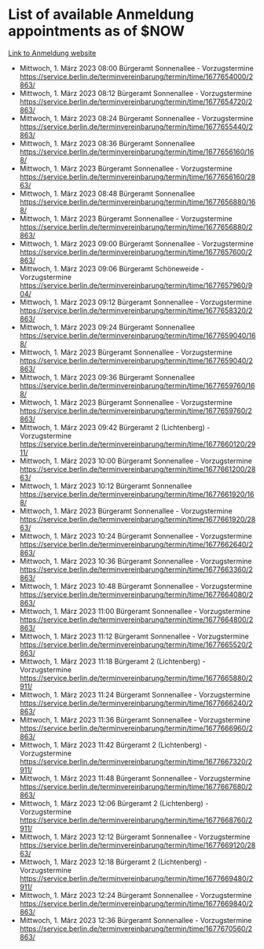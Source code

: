 # List of available Anmeldung appointments as of $NOW
[Link to Anmeldung website](https://service.berlin.de/terminvereinbarung/termin/tag.php?termin=1&anliegen[]=120686&dienstleisterlist=122210,122217,327316,122219,327312,122227,327314,122231,327346,122243,327348,122254,122252,329742,122260,329745,122262,329748,122271,327278,122273,327274,122277,327276,330436,122280,327294,122282,327290,122284,327292,122291,327270,122285,327266,122286,327264,122296,327268,150230,329760,122297,327286,122294,327284,122312,329763,122314,329775,122304,327330,122311,327334,122309,327332,317869,122281,327352,122279,329772,122283,122276,327324,122274,327326,122267,329766,122246,327318,122251,327320,122257,327322,122208,327298,122226,327300&herkunft=http%3A%2F%2Fservice.berlin.de%2Fdienstleistung%2F120686%2F)
- Mittwoch, 1. März 2023 08:00 Bürgeramt Sonnenallee - Vorzugstermine https://service.berlin.de/terminvereinbarung/termin/time/1677654000/2863/
- Mittwoch, 1. März 2023 08:12 Bürgeramt Sonnenallee - Vorzugstermine https://service.berlin.de/terminvereinbarung/termin/time/1677654720/2863/
- Mittwoch, 1. März 2023 08:24 Bürgeramt Sonnenallee - Vorzugstermine https://service.berlin.de/terminvereinbarung/termin/time/1677655440/2863/
- Mittwoch, 1. März 2023 08:36 Bürgeramt Sonnenallee https://service.berlin.de/terminvereinbarung/termin/time/1677656160/168/
- Mittwoch, 1. März 2023  Bürgeramt Sonnenallee - Vorzugstermine https://service.berlin.de/terminvereinbarung/termin/time/1677656160/2863/
- Mittwoch, 1. März 2023 08:48 Bürgeramt Sonnenallee https://service.berlin.de/terminvereinbarung/termin/time/1677656880/168/
- Mittwoch, 1. März 2023  Bürgeramt Sonnenallee - Vorzugstermine https://service.berlin.de/terminvereinbarung/termin/time/1677656880/2863/
- Mittwoch, 1. März 2023 09:00 Bürgeramt Sonnenallee - Vorzugstermine https://service.berlin.de/terminvereinbarung/termin/time/1677657600/2863/
- Mittwoch, 1. März 2023 09:06 Bürgeramt Schöneweide - Vorzugstermine https://service.berlin.de/terminvereinbarung/termin/time/1677657960/904/
- Mittwoch, 1. März 2023 09:12 Bürgeramt Sonnenallee - Vorzugstermine https://service.berlin.de/terminvereinbarung/termin/time/1677658320/2863/
- Mittwoch, 1. März 2023 09:24 Bürgeramt Sonnenallee https://service.berlin.de/terminvereinbarung/termin/time/1677659040/168/
- Mittwoch, 1. März 2023  Bürgeramt Sonnenallee - Vorzugstermine https://service.berlin.de/terminvereinbarung/termin/time/1677659040/2863/
- Mittwoch, 1. März 2023 09:36 Bürgeramt Sonnenallee https://service.berlin.de/terminvereinbarung/termin/time/1677659760/168/
- Mittwoch, 1. März 2023  Bürgeramt Sonnenallee - Vorzugstermine https://service.berlin.de/terminvereinbarung/termin/time/1677659760/2863/
- Mittwoch, 1. März 2023 09:42 Bürgeramt 2 (Lichtenberg) - Vorzugstermine https://service.berlin.de/terminvereinbarung/termin/time/1677660120/2911/
- Mittwoch, 1. März 2023 10:00 Bürgeramt Sonnenallee - Vorzugstermine https://service.berlin.de/terminvereinbarung/termin/time/1677661200/2863/
- Mittwoch, 1. März 2023 10:12 Bürgeramt Sonnenallee https://service.berlin.de/terminvereinbarung/termin/time/1677661920/168/
- Mittwoch, 1. März 2023  Bürgeramt Sonnenallee - Vorzugstermine https://service.berlin.de/terminvereinbarung/termin/time/1677661920/2863/
- Mittwoch, 1. März 2023 10:24 Bürgeramt Sonnenallee - Vorzugstermine https://service.berlin.de/terminvereinbarung/termin/time/1677662640/2863/
- Mittwoch, 1. März 2023 10:36 Bürgeramt Sonnenallee - Vorzugstermine https://service.berlin.de/terminvereinbarung/termin/time/1677663360/2863/
- Mittwoch, 1. März 2023 10:48 Bürgeramt Sonnenallee - Vorzugstermine https://service.berlin.de/terminvereinbarung/termin/time/1677664080/2863/
- Mittwoch, 1. März 2023 11:00 Bürgeramt Sonnenallee - Vorzugstermine https://service.berlin.de/terminvereinbarung/termin/time/1677664800/2863/
- Mittwoch, 1. März 2023 11:12 Bürgeramt Sonnenallee - Vorzugstermine https://service.berlin.de/terminvereinbarung/termin/time/1677665520/2863/
- Mittwoch, 1. März 2023 11:18 Bürgeramt 2 (Lichtenberg) - Vorzugstermine https://service.berlin.de/terminvereinbarung/termin/time/1677665880/2911/
- Mittwoch, 1. März 2023 11:24 Bürgeramt Sonnenallee - Vorzugstermine https://service.berlin.de/terminvereinbarung/termin/time/1677666240/2863/
- Mittwoch, 1. März 2023 11:36 Bürgeramt Sonnenallee - Vorzugstermine https://service.berlin.de/terminvereinbarung/termin/time/1677666960/2863/
- Mittwoch, 1. März 2023 11:42 Bürgeramt 2 (Lichtenberg) - Vorzugstermine https://service.berlin.de/terminvereinbarung/termin/time/1677667320/2911/
- Mittwoch, 1. März 2023 11:48 Bürgeramt Sonnenallee - Vorzugstermine https://service.berlin.de/terminvereinbarung/termin/time/1677667680/2863/
- Mittwoch, 1. März 2023 12:06 Bürgeramt 2 (Lichtenberg) - Vorzugstermine https://service.berlin.de/terminvereinbarung/termin/time/1677668760/2911/
- Mittwoch, 1. März 2023 12:12 Bürgeramt Sonnenallee - Vorzugstermine https://service.berlin.de/terminvereinbarung/termin/time/1677669120/2863/
- Mittwoch, 1. März 2023 12:18 Bürgeramt 2 (Lichtenberg) - Vorzugstermine https://service.berlin.de/terminvereinbarung/termin/time/1677669480/2911/
- Mittwoch, 1. März 2023 12:24 Bürgeramt Sonnenallee - Vorzugstermine https://service.berlin.de/terminvereinbarung/termin/time/1677669840/2863/
- Mittwoch, 1. März 2023 12:36 Bürgeramt Sonnenallee - Vorzugstermine https://service.berlin.de/terminvereinbarung/termin/time/1677670560/2863/
